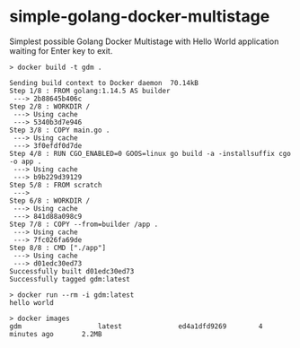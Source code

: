 # simple-golang-docker-multistage
Simplest possible Golang Docker Multistage with Hello World application waiting for Enter key to exit.


```
> docker build -t gdm .

Sending build context to Docker daemon  70.14kB
Step 1/8 : FROM golang:1.14.5 AS builder
 ---> 2b88645b406c
Step 2/8 : WORKDIR /
 ---> Using cache
 ---> 5340b3d7e946
Step 3/8 : COPY main.go .
 ---> Using cache
 ---> 3f0efdf0d7de
Step 4/8 : RUN CGO_ENABLED=0 GOOS=linux go build -a -installsuffix cgo -o app .
 ---> Using cache
 ---> b9b229d39129
Step 5/8 : FROM scratch
 ---> 
Step 6/8 : WORKDIR /
 ---> Using cache
 ---> 841d88a098c9
Step 7/8 : COPY --from=builder /app .
 ---> Using cache
 ---> 7fc026fa69de
Step 8/8 : CMD ["./app"]
 ---> Using cache
 ---> d01edc30ed73
Successfully built d01edc30ed73
Successfully tagged gdm:latest
```
```
> docker run --rm -i gdm:latest
hello world
```

```
> docker images
gdm                   latest              ed4a1dfd9269        4 minutes ago       2.2MB
```